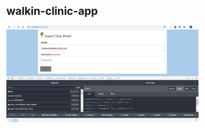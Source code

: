 # walkin-clinic-app

![Alt Text](https://github.com/ReadyProgrammer1/walkin-clinic-app/blob/master/Login.jpg)


